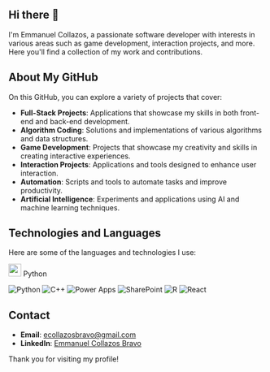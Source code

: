 ## Hi there 👋

I'm Emmanuel Collazos, a passionate software developer with interests in various areas such as game development, interaction projects, and more. Here you'll find a collection of my work and contributions.

## About My GitHub

On this GitHub, you can explore a variety of projects that cover:

- **Full-Stack Projects**: Applications that showcase my skills in both front-end and back-end development.
- **Algorithm Coding**: Solutions and implementations of various algorithms and data structures.
- **Game Development**: Projects that showcase my creativity and skills in creating interactive experiences.
- **Interaction Projects**: Applications and tools designed to enhance user interaction.
- **Automation**: Scripts and tools to automate tasks and improve productivity.
- **Artificial Intelligence**: Experiments and applications using AI and machine learning techniques.

## Technologies and Languages

Here are some of the languages and technologies I use:

<img src="https://cdn.jsdelivr.net/gh/devicons/devicon/icons/python/python-original.svg" width="25"/> Python

![Python](https://cdn.jsdelivr.net/gh/devicons/devicon/icons/python/python-original.svg) 
![C++](https://cdn.jsdelivr.net/gh/devicons/devicon/icons/cplusplus/cplusplus-original.svg) 
![Power Apps](https://upload.wikimedia.org/wikipedia/commons/4/42/Microsoft_PowerApps_logo.png) 
![SharePoint](https://upload.wikimedia.org/wikipedia/commons/4/40/Microsoft_Office_SharePoint_%282019-present%29.svg) 
![R](https://cdn.jsdelivr.net/gh/devicons/devicon/icons/r/r-original.svg) 
![React](https://cdn.jsdelivr.net/gh/devicons/devicon/icons/react/react-original.svg) 

## Contact

- **Email**: ecollazosbravo@gmail.com
- **LinkedIn**: [Emmanuel Collazos Bravo](https://www.linkedin.com/in/ecollazosbravo/)

Thank you for visiting my profile!


<!--
**ecollazosbravo/ecollazosbravo** is a ✨ _special_ ✨ repository because its `README.md` (this file) appears on your GitHub profile.

Here are some ideas to get you started:

- 🔭 I’m currently working on ...
- 🌱 I’m currently learning ...
- 👯 I’m looking to collaborate on ...
- 🤔 I’m looking for help with ...
- 💬 Ask me about ...
- 📫 How to reach me: ...
- 😄 Pronouns: ...
- ⚡ Fun fact: ...
-->
